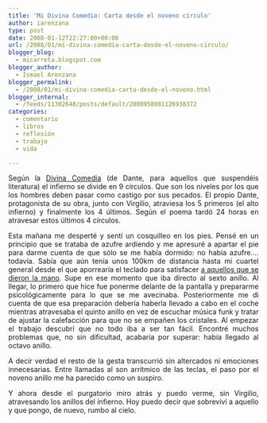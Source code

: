 ```yaml
---
title: 'Mi Divina Comedia: Carta desde el noveno círculo'
author: iarenzana
type: post
date: 2008-01-12T22:27:00+00:00
url: /2008/01/mi-divina-comedia-carta-desde-el-noveno-circulo/
blogger_blog:
  - micarreta.blogspot.com
blogger_author:
  - Ismael Arenzana
blogger_permalink:
  - /2008/01/mi-divina-comedia-carta-desde-el-noveno.html
blogger_internal:
  - /feeds/11302648/posts/default/2080958081126938372
categories:
  - comentario
  - libros
  - reflexión
  - trabajo
  - vida

---
```

<p style="text-align: justify;">
  Según la <a href="http://es.wikipedia.org/wiki/La_Divina_Comedia">Divina Comedia</a> (de Dante, para aquellos que suspendéis literatura) el infierno se divide en 9 círculos. Que son los niveles por los que los hombres deben pasar como castigo por sus pecados. El propio Dante, protagonista de su obra, junto con Virgilio, atraviesa los 5 primeros (el alto infierno) y finalmente los 4 últimos. Según el poema tardó 24 horas en atravesar estos últimos 4 círculos.
</p>

<p style="text-align: justify;">
  Esta mañana me desperté y sentí un cosquilleo en los pies. Pensé en un principio que se trataba de azufre ardiendo y me apresuré a apartar el pie para darme cuenta de que sólo se me había dormido: no había azufre&#8230;. todavía. Sabía que aún tenía unos 100km de distancia hasta mi cuartel general desde el que aporrearía el teclado para satisfacer <a href="http://micarreta.blogspot.com/2008/01/lecciones-de-la-vida-el-efecto-mariposa.html">a aquellos que se dieron la mano</a>. Supe en ese momento que iba directo al sexto anillo. Al llegar, lo primero que hice fue ponerme delante de la pantalla y prepararme psicológicamente para lo que se me avecinaba. Posteriormente me di cuenta de que esa preparación debería haberla llevado a cabo en el coche mientras atravesaba el quinto anillo en vez de escuchar música funk y tratar de ajustar la calefacción para que no se empañen los cristales. Al empezar el trabajo descubrí que no todo iba a ser tan fácil. Encontré muchos problemas que, no sin dificultad, acabaría por superar: había llegado al octavo anillo.
</p>

<p style="text-align: justify;">
  A decir verdad el resto de la gesta transcurrió sin altercados ni emociones innecesarias. Entre llamadas al son arrítmico de las teclas, el paso por el noveno anillo me ha parecido como un suspiro.
</p>

<p style="text-align: justify;">
  Y ahora desde el purgatorio miro atrás y puedo verme, sin Virgilio, atravesando los anillos del infierno. Hoy puedo decir que sobreviví a aquello y que pongo, de nuevo, rumbo al cielo.
</p>